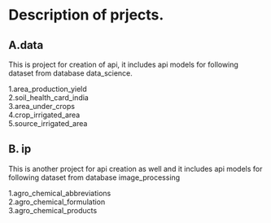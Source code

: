 # Description of prjects.

## A.data

This is project for creation of api, it includes api models for following dataset from database data_science. <br/>

1.area_production_yield<br/>
2.soil_health_card_india<br/>
3.area_under_crops<br/>
4.crop_irrigated_area<br/>
5.source_irrigated_area<br/>

## B. ip

This is another project for api creation as well and it includes api models for following dataset from database image_processing<br/>

1.agro_chemical_abbreviations<br/>
2.agro_chemical_formulation<br/>
3.agro_chemical_products<br/>
